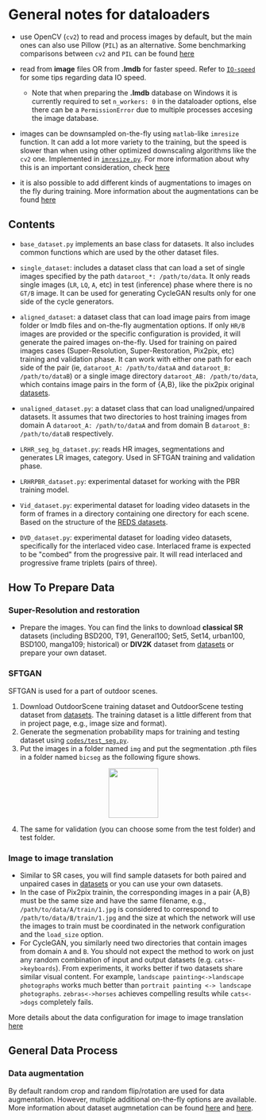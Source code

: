 
# General notes for dataloaders

- use OpenCV (`cv2`) to read and process images by default, but the main ones can also use Pillow (`PIL`) as an alternative. Some benchmarking comparisons between `cv2` and `PIL` can be found [here](https://github.com/victorca25/augmennt/)

- read from **image** files OR from **.lmdb** for faster speed. Refer to [`IO-speed`](https://github.com/victorca25/traiNNer/wiki/IO-speed) for some tips regarding data IO speed.
    - Note that when preparing the **.lmdb** database on Windows it is currently required to set `n_workers: 0` in the dataloader options, else there can be a `PermissionError` due to multiple processes accesing the image database.

- images can be downsampled on-the-fly using `matlab`-like `imresize` function. It can add a lot more variety to the training, but the speed is slower than when using other optimized downscaling algorithms like the `cv2` one. Implemented in [`imresize.py`](https://github.com/victorca25/traiNNer/blob/master/codes/dataops/imresize.py). For more information about why this is an important consideration, check [here](https://github.com/victorca25/traiNNer/blob/master/docs/augmentations.md#downscaling-methods-and-augmentation-pipeline)

- it is also possible to add different kinds of augmentations to images on the fly during training. More information about the augmentations can be found [here](https://github.com/victorca25/traiNNer/blob/master/docs/augmentations.md#augmentations)


## Contents

- `base_dataset.py` implements an base class for datasets. It also includes common functions which are used by the other dataset files.

- `single_dataset`: includes a dataset class that can load a set of single images specified by the path `dataroot_*: /path/to/data`. It only reads single images (`LR`, `LQ`, `A`, etc) in test (inference) phase where there is no `GT/B` image. It can be used for generating CycleGAN results only for one side of the cycle generators.

- `aligned_dataset`: a dataset class that can load image pairs from image folder or lmdb files and on-the-fly augmentation options. If only `HR/B` images are provided or the specific configuration is provided, it will generate the paired images on-the-fly. Used for training on paired images cases (Super-Resolution, Super-Restoration, Pix2pix, etc) training and validation phase. It can work with either one path for each side of the pair (ie, `dataroot_A: /path/to/dataA` and `dataroot_B: /path/to/dataB`) or a single image directory `dataroot_AB: /path/to/data`, which contains image pairs in the form of {A,B}, like the pix2pix original [datasets](https://github.com/victorca25/traiNNer/blob/master/docs/datasets.md#image-to-image-translation).

- `unaligned_dataset.py`: a dataset class that can load unaligned/unpaired datasets. It assumes that two directories to host training images from domain A `dataroot_A: /path/to/dataA` and from domain B `dataroot_B: /path/to/dataB` respectively.

- `LRHR_seg_bg_dataset.py`: reads HR images, segmentations and generates LR images, category. Used in SFTGAN training and validation phase.

- `LRHRPBR_dataset.py`: experimental dataset for working with the PBR training model.

- `Vid_dataset.py`: experimental dataset for loading video datasets in the form of frames in a directory containing one directory for each scene. Based on the structure of the [REDS datasets](https://github.com/victorca25/traiNNer/blob/master/docs/datasets.md#video).

- `DVD_dataset.py`: experimental dataset for loading video datasets, specifically for the interlaced video case. Interlaced frame is expected to be "combed" from the progressive pair. It will read interlaced and progressive frame triplets (pairs of three).


## How To Prepare Data
### Super-Resolution and restoration
- Prepare the images. You can find the links to download **classical SR** datasets (including BSD200, T91, General100; Set5, Set14, urban100, BSD100, manga109; historical) or **DIV2K** dataset from [datasets](https://github.com/victorca25/traiNNer/blob/master/docs/datasets.md#super-resolution) or prepare your own dataset.


### SFTGAN
SFTGAN is used for a part of outdoor scenes. 

1. Download OutdoorScene training dataset and OutdoorScene testing dataset from [datasets](https://github.com/victorca25/traiNNer/blob/master/docs/datasets.md). The training dataset is a little different from that in project page, e.g., image size and format).
2. Generate the segmenation probability maps for training and testing dataset using [`codes/test_seg.py`](https://github.com/victorca25/traiNNer/blob/master/codes/test_seg.py).
3. Put the images in a folder named `img` and put the segmentation .pth files in a folder named `bicseg` as the following figure shows.

<p align="center">
  <img src="https://c1.staticflickr.com/2/1726/42730268851_9179e94f48.jpg" width="100">
</p>

4. The same for validation (you can choose some from the test folder) and test folder.

### Image to image translation
- Similar to SR cases, you will find sample datasets for both paired and unpaired cases in [datasets](https://github.com/victorca25/traiNNer/blob/master/docs/datasets.md#image-to-image-translation) or you can use your own datasets.
- In the case of Pix2pix trainin, the corresponding images in a pair {A,B} must be the same size and have the same filename, e.g., `/path/to/data/A/train/1.jpg` is considered to correspond to `/path/to/data/B/train/1.jpg` and the size at which the network will use the images to train must be coordinated in the network configuration and the `load_size` option.
- For CycleGAN, you similarly need two directories that contain images from domain `A` and `B`. You should not expect the method to work on just any random combination of input and output datasets (e.g. `cats<->keyboards`). From experiments, it works better if two datasets share similar visual content. For example, `landscape painting<->landscape photographs` works much better than `portrait painting <-> landscape photographs`. `zebras<->horses` achieves compelling results while `cats<->dogs` completely fails.

More details about the data configuration for image to image translation [here](https://github.com/victorca25/traiNNer/blob/master/docs/howtotrain.md#image-to-image-translation)

## General Data Process

### Data augmentation

By default random crop and random flip/rotation are used for data augmentation. However, multiple additional on-the-fly options are available. More information about dataset augmnetation can be found [here](https://github.com/victorca25/traiNNer/wiki/Dataset-Augmentation) and [here](https://github.com/victorca25/traiNNer/blob/master/docs/augmentations.md).